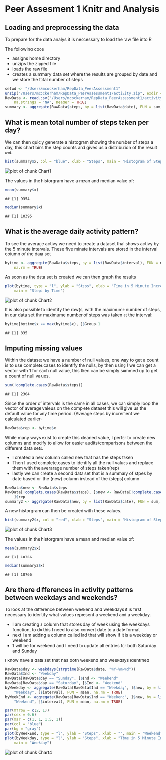 Peer Assesment 1 Knitr and Analysis
========================================================

## Loading and preprocessing the data

To prepare for the data analys it is neccessary to load the raw file into R

The following code
 
 - assigns home directory
 - unzips the zipped file 
 - loads the raw file
 - creates a summary data set where the results are grouped by date and we store the total number of steps
 


```r
setwd <- "/Users/mcockerham/RepData_PeerAssessment1"
unzip("/Users/mcockerham/RepData_PeerAssessment1/activity.zip", exdir = "/Users/mcockerham/RepData_PeerAssessment1")
RawData <- read.csv("/Users/mcockerham/RepData_PeerAssessment1/activity.csv", 
    na.strings = "NA", header = TRUE)
summary <- aggregate(RawData$steps, by = list(RawData$date), FUN = sum, na.rm = TRUE)
```



## What is mean total number of steps taken per day?

We can then quicly generate a histogram showing the number of steps a day, this chart bins the step counts and gives us a distribution of the result set.



```r
hist(summary$x, col = "blue", xlab = "Steps", main = "Histogram of Steps per Day")
```

![plot of chunk Chart1](figure/Chart1.png) 


The values in the historgram have a mean and median value of:


```r
mean(summary$x)
```

```
## [1] 9354
```

```r
median(summary$x)
```

```
## [1] 10395
```



## What is the average daily activity pattern?

To see the average activy we need to create a dataset that shows activy by the 5 minute intervals.  These five minute intervals are stored in the interval column of the data set



```r
bytime <- aggregate(RawData$steps, by = list(RawData$interval), FUN = mean, 
    na.rm = TRUE)
```


As soon as the data set is created we can then graph the results


```r
plot(bytime, type = "l", ylab = "Steps", xlab = "Time in 5 Minute Increments", 
    main = "Steps by Time")
```

![plot of chunk Chart2](figure/Chart2.png) 



It is also possible to identify the row(s) with the maximume number of steps, in our data set the maximume number of steps was taken at the interval:


```r
bytime[bytime$x == max(bytime$x), ]$Group.1
```

```
## [1] 835
```



## Imputing missing values

Within the dataset we have a number of null values, one way to get a count is to use complete.cases to identify the nulls, by then using ! we can get a vector with 1 for each null value, this then can be simply summed up to get a count of null values.


```r
sum(!complete.cases(RawData$steps))
```

```
## [1] 2304
```


Since the order of intervals is the same in all cases, we can simply loop the vector of average valeus on the complete dataset this will give us the default value for any time period. (Average steps by increment we calculated earlier)


```r
RawData$rep <- bytime$x
```


While many ways exist to create this cleaned value, I perfer to create new columns and modify to allow for easier audits/comparisons between the different data sets.

- I created a new column called new that has the steps taken
- Then I used complete.cases to identify all the null values and replace them with the averarage number of steps taken(rep)
- lastly we can create a second data set that is a summary of stpes by date based on the (new) column instead of the (steps) column


```r
RawData$new <- RawData$steps
RawData[!complete.cases(RawData$steps), ]$new <- RawData[!complete.cases(RawData$steps), 
    ]$rep
summary2 <- aggregate(RawData$new, by = list(RawData$date), FUN = sum, na.rm = TRUE)
```


A new historgram can then be created with these values.


```r
hist(summary2$x, col = "red", xlab = "Steps", main = "Histogram of Steps per Day")
```

![plot of chunk Chart3](figure/Chart3.png) 


The values in the historgram have a mean and median value of:


```r
mean(summary2$x)
```

```
## [1] 10766
```

```r
median(summary2$x)
```

```
## [1] 10766
```




## Are there differences in activity patterns between weekdays and weekends?

To look at the difference between weekend and weekdays it is first necessary to identify what values represent a weekend and a weekday.
 
- I am creating a column that stores day of week using the weekdays function, to do this I need to also convert date to a date format
- next I am adding a column called Ind that will show if it is a weekday or weekend 
- 1 will be for weekend and I need to update all entries for both Saturday and Sunday  

I know have a data set that has both weekend and weekdays identified


```r
RawData$day <- weekdays(strptime(RawData$date, "%Y-%m-%d"))
RawData$Ind <- "Weekday"
RawData[RawData$day == "Sunday", ]$Ind <- "Weekend"
RawData[RawData$day == "Saturday", ]$Ind <- "Weekend"
byWeekday <- aggregate(RawData[RawData$Ind == "Weekday", ]$new, by = list(RawData[RawData$Ind == 
    "Weekday", ]$interval), FUN = mean, na.rm = TRUE)
byWeekEnd <- aggregate(RawData[RawData$Ind == "Weekend", ]$new, by = list(RawData[RawData$Ind == 
    "Weekend", ]$interval), FUN = mean, na.rm = TRUE)
```

 

```r
par(mfrow = c(2, 1))
par(cex = 0.6)
par(mar = c(1, 1, 1.5, 1))
par(col = "blue")
par(bg = "gray")
plot(byWeekEnd, type = "l", ylab = "Steps", xlab = "", main = "Weekend")
plot(byWeekday, type = "l", ylab = "Steps", xlab = "Time in 5 Minute Increments", 
    main = "Weekday")
```

![plot of chunk Chart4](figure/Chart4.png) 

